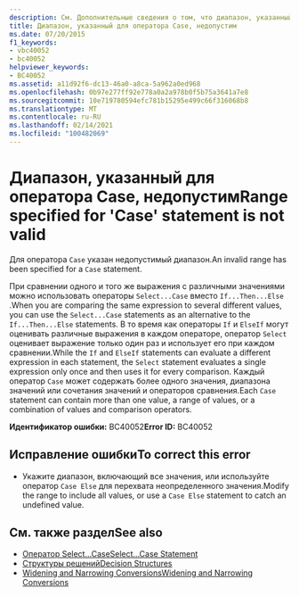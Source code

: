 ```yaml
---
description: См. Дополнительные сведения о том, что диапазон, указанный для оператора Case, недопустим.
title: Диапазон, указанный для оператора Case, недопустим
ms.date: 07/20/2015
f1_keywords:
- vbc40052
- bc40052
helpviewer_keywords:
- BC40052
ms.assetid: a11d92f6-dc13-46a0-a8ca-5a962a0ed968
ms.openlocfilehash: 0b97e277ff92e778a0a2a978b0f5b75a3641a7e8
ms.sourcegitcommit: 10e719780594efc781b15295e499c66f316068b8
ms.translationtype: MT
ms.contentlocale: ru-RU
ms.lasthandoff: 02/14/2021
ms.locfileid: "100482069"
---
```

# <a name="range-specified-for-case-statement-is-not-valid"></a><span data-ttu-id="b6c84-103">Диапазон, указанный для оператора Case, недопустим</span><span class="sxs-lookup"><span data-stu-id="b6c84-103">Range specified for 'Case' statement is not valid</span></span>

<span data-ttu-id="b6c84-104">Для оператора `Case` указан недопустимый диапазон.</span><span class="sxs-lookup"><span data-stu-id="b6c84-104">An invalid range has been specified for a `Case` statement.</span></span>  
  
 <span data-ttu-id="b6c84-105">При сравнении одного и того же выражения с различными значениями можно использовать операторы `Select...Case` вместо `If...Then...Else` .</span><span class="sxs-lookup"><span data-stu-id="b6c84-105">When you are comparing the same expression to several different values, you can use the `Select...Case` statements as an alternative to the `If...Then...Else` statements.</span></span> <span data-ttu-id="b6c84-106">В то время как операторы `If` и `ElseIf` могут оценивать различные выражения в каждом операторе, оператор `Select` оценивает выражение только один раз и использует его при каждом сравнении.</span><span class="sxs-lookup"><span data-stu-id="b6c84-106">While the `If` and `ElseIf` statements can evaluate a different expression in each statement, the `Select` statement evaluates a single expression only once and then uses it for every comparison.</span></span> <span data-ttu-id="b6c84-107">Каждый оператор `Case` может содержать более одного значения, диапазона значений или сочетания значений и операторов сравнения.</span><span class="sxs-lookup"><span data-stu-id="b6c84-107">Each `Case` statement can contain more than one value, a range of values, or a combination of values and comparison operators.</span></span>  
  
 <span data-ttu-id="b6c84-108">**Идентификатор ошибки:** BC40052</span><span class="sxs-lookup"><span data-stu-id="b6c84-108">**Error ID:** BC40052</span></span>  
  
## <a name="to-correct-this-error"></a><span data-ttu-id="b6c84-109">Исправление ошибки</span><span class="sxs-lookup"><span data-stu-id="b6c84-109">To correct this error</span></span>  
  
- <span data-ttu-id="b6c84-110">Укажите диапазон, включающий все значения, или используйте оператор `Case Else` для перехвата неопределенного значения.</span><span class="sxs-lookup"><span data-stu-id="b6c84-110">Modify the range to include all values, or use a `Case Else` statement to catch an undefined value.</span></span>  
  
## <a name="see-also"></a><span data-ttu-id="b6c84-111">См. также раздел</span><span class="sxs-lookup"><span data-stu-id="b6c84-111">See also</span></span>

- [<span data-ttu-id="b6c84-112">Оператор Select…Case</span><span class="sxs-lookup"><span data-stu-id="b6c84-112">Select...Case Statement</span></span>](../language-reference/statements/select-case-statement.md)
- [<span data-ttu-id="b6c84-113">Структуры решений</span><span class="sxs-lookup"><span data-stu-id="b6c84-113">Decision Structures</span></span>](../programming-guide/language-features/control-flow/decision-structures.md)
- [<span data-ttu-id="b6c84-114">Widening and Narrowing Conversions</span><span class="sxs-lookup"><span data-stu-id="b6c84-114">Widening and Narrowing Conversions</span></span>](../programming-guide/language-features/data-types/widening-and-narrowing-conversions.md)
